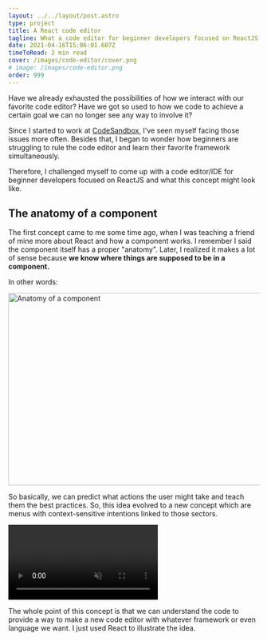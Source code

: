 ```yaml
---
layout: ../../layout/post.astro
type: project
title: A React code editor
tagline: What a code editor for beginner developers focused on ReactJS might look like.
date: 2021-04-16T15:06:01.607Z
timeToRead: 2 min read
cover: /images/code-editor/cover.png
# image: /images/code-editor.png
order: 999
---
```


Have we already exhausted the possibilities of how we interact with our favorite code editor? Have we got so used to how we code to achieve a certain goal we can no longer see any way to involve it?

Since I started to work at [CodeSandbox](https://codesandbox.io/?from-app=1), I've seen myself facing those issues more often. Besides that, I began to wonder how beginners are struggling to rule the code editor and learn their favorite framework simultaneously.

Therefore, I challenged myself to come up with a code editor/IDE for beginner developers focused on ReactJS and what this concept might look like.

## The anatomy of a component

The first concept came to me some time ago, when I was teaching a friend of mine more about React and how a component works. I remember I said the component itself has a proper "anatomy". Later, I realized it makes a lot of sense because **we know where things are supposed to be in a component.**

In other words:

<img
  src="/images/code-editor/anatomy.jpg"
  alt="Anatomy of a component"
  width="783"
  height="385"
/>

So basically, we can predict what actions the user might take and teach them the best practices. So, this idea evolved to a new concept which are menus with context-sensitive intentions linked to those sectors.

<video autoPlay muted playsInline>
  <source src="/images/code-editor/ide-concept.mp4" type="video/mp4" />
</video>

The whole point of this concept is that we can understand the code to provide a way to make a new code editor with whatever framework or even language we want. I just used React to illustrate the idea.
